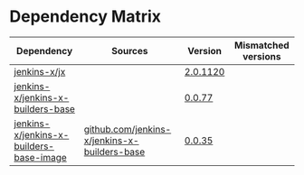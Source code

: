 # Dependency Matrix

Dependency | Sources | Version | Mismatched versions
---------- | ------- | ------- | -------------------
[jenkins-x/jx](https://github.com/jenkins-x/jx) |  | [2.0.1120](https://github.com/jenkins-x/jx/releases/tag/v2.0.1120) | 
[jenkins-x/jenkins-x-builders-base](https://github.com/jenkins-x/jenkins-x-builders-base) |  | [0.0.77](https://github.com/jenkins-x/jenkins-x-builders-base/releases/tag/v0.0.77) | 
[jenkins-x/jenkins-x-builders-base-image](https://github.com/jenkins-x/jenkins-x-builders-base-image) | [github.com/jenkins-x/jenkins-x-builders-base](https://github.com/jenkins-x/jenkins-x-builders-base) | [0.0.35]() | 
